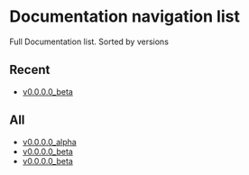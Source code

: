 # Documentation navigation list
Full Documentation list. Sorted by versions

## Recent
* [v0.0.0.0_beta](v0.0.0.0_b1.md)

## All
* [v0.0.0.0_alpha](v0.0.0.0_a.md)
* [v0.0.0.0_beta](v0.0.0.0_b.md)
* [v0.0.0.0_beta](v0.0.0.0_b1.md)
